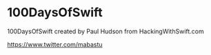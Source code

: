 # 100DaysOfSwift
100DaysOfSwift created by Paul Hudson from HackingWithSwift.com

https://www.twitter.com/mabastu
